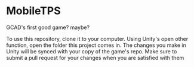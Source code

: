 # MobileTPS
GCAD's first good game? maybe?

To use this repository, clone it to your computer. Using Unity's open other function, open the folder this project comes in.
The changes you make in Unity will be synced with your copy of the game's repo. Make sure to submit a pull request for your changes
when you are satisfied with them

